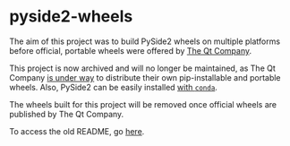 # pyside2-wheels

The aim of this project was to build PySide2 wheels on multiple platforms before official, portable wheels were offered by [The Qt Company](https://www.qt.io).

This project is now archived and will no longer be maintained, as The Qt Company [is under way](https://bugreports.qt.io/browse/PYSIDE-558) to distribute their own pip-installable and portable wheels. Also, PySide2 can be easily installed [with `conda`](https://github.com/conda-forge/pyside2-feedstock).

The wheels built for this project will be removed once official wheels are published by The Qt Company.

To access the old README, go [here](README_OLD.md).
